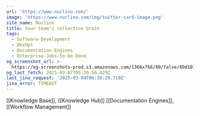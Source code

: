 ```yaml
---
url: 'https://www.nuclino.com/'
image: 'https://www.nuclino.com/img/twitter-card-image.png'
site_name: Nuclino
title: Your team’s collective brain
tags:
  - Software-Development
  - DevOps
  - Documentation-Engines
  - Enterprise-Jobs-to-be-Done
og_screenshot_url: >-
  https://og-screenshots-prod.s3.amazonaws.com/1366x768/80/false/80d1017caa5faa7f717416861a36234193a78db9014a7ec439cb36969fdafbe8.jpeg
og_last_fetch: 2025-03-07T05:20:56.429Z
last_jina_request: '2025-03-09T06:19:29.719Z'
jina_error: TIMEOUT
---
```

[[Knowledge Base]], [[Knowledge Hub]]
[[Documentation Engines]], [[Workflow Management]]
